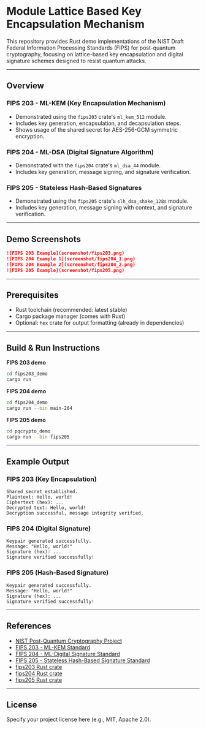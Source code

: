 # Module Lattice Based Key Encapsulation Mechanism

This repository provides Rust demo implementations of the NIST Draft Federal Information Processing Standards (FIPS) for post-quantum cryptography, focusing on lattice-based key encapsulation and digital signature schemes designed to resist quantum attacks.

---

## Overview

### FIPS 203 - ML-KEM (Key Encapsulation Mechanism)
- Demonstrated using the `fips203` crate's `ml_kem_512` module.
- Includes key generation, encapsulation, and decapsulation steps.
- Shows usage of the shared secret for AES-256-GCM symmetric encryption.

### FIPS 204 - ML-DSA (Digital Signature Algorithm)
- Demonstrated with the `fips204` crate's `ml_dsa_44` module.
- Includes key generation, message signing, and signature verification.

### FIPS 205 - Stateless Hash-Based Signatures
- Demonstrated using the `fips205` crate's `slh_dsa_shake_128s` module.
- Includes key generation, message signing with context, and signature verification.

---

## Demo Screenshots


```markdown
![FIPS 203 Example](screenshot/fips203.png)
![FIPS 204 Example 1](screenshot/fips204_1.png)
![FIPS 204 Example 2](screenshot/fips204_2.png)
![FIPS 205 Example](screenshot/fips205.png)
```

---

## Prerequisites

- Rust toolchain (recommended: latest stable)
- Cargo package manager (comes with Rust)
- Optional: `hex` crate for output formatting (already in dependencies)

---

## Build & Run Instructions

**FIPS 203 demo**
```sh
cd fips203_demo
cargo run
```

**FIPS 204 demo**
```sh
cd fips204_demo
cargo run --bin main-204
```

**FIPS 205 demo**
```sh
cd pqcrypto_demo
cargo run --bin fips205
```

---

## Example Output

### FIPS 203 (Key Encapsulation)
```
Shared secret established.
Plaintext: Hello, world!
Ciphertext (hex): ...
Decrypted text: Hello, world!
Decryption successful, message integrity verified.
```

### FIPS 204 (Digital Signature)
```
Keypair generated successfully.
Message: "Hello, world!"
Signature (hex): ...
Signature verified successfully!
```

### FIPS 205 (Hash-Based Signature)
```
Keypair generated successfully.
Message: "Hello, world!"
Signature (hex): ...
Signature verified successfully!
```

---

## References

- [NIST Post-Quantum Cryptography Project](https://csrc.nist.gov/projects/post-quantum-cryptography)
- [FIPS 203 - ML-KEM Standard](https://csrc.nist.gov/publications/detail/fips/203/draft)
- [FIPS 204 - ML-Digital Signature Standard](https://csrc.nist.gov/publications/detail/fips/204/draft)
- [FIPS 205 - Stateless Hash-Based Signature Standard](https://csrc.nist.gov/publications/detail/fips/205/draft)
- [fips203 Rust crate](https://github.com/Abs-Futy7/Module-Lattice-Based-Key-Encapsulation-Mechanism)
- [fips204 Rust crate](https://github.com/Abs-Futy7/Module-Lattice-Based-Digital-Signature-Algorithm)
- [fips205 Rust crate](https://github.com/Abs-Futy7/Stateless-Hash-Based-Digital-Signature-Algorithm)

---

## License

Specify your project license here (e.g., MIT, Apache 2.0).

